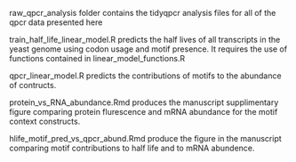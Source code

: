 raw_qpcr_analysis folder contains the tidyqpcr analysis files for all of the qpcr data presented here

train_half_life_linear_model.R predicts the half lives of all transcripts in the yeast genome using codon usage and motif presence. It requires the use of functions contained in linear_model_functions.R

qpcr_linear_model.R predicts the contributions of motifs to the abundance of contructs.

protein_vs_RNA_abundance.Rmd produces the manuscript supplimentary figure comparing protein flurescence and mRNA abundance for the motif context constructs.

hlife_motif_pred_vs_qpcr_abund.Rmd produce the figure in the manuscript comparing motif contributions to half life and to mRNA abundence.